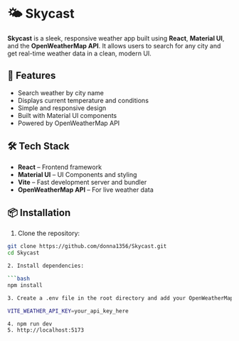 # 🌤️ Skycast

**Skycast** is a sleek, responsive weather app built using **React**, **Material UI**, and the **OpenWeatherMap API**. It allows users to search for any city and get real-time weather data in a clean, modern UI.

## 🚀 Features

- Search weather by city name  
- Displays current temperature and conditions  
- Simple and responsive design  
- Built with Material UI components  
- Powered by OpenWeatherMap API  

## 🛠️ Tech Stack

- **React** – Frontend framework  
- **Material UI** – UI Components and styling  
- **Vite** – Fast development server and bundler  
- **OpenWeatherMap API** – For live weather data  

## 📦 Installation

1. Clone the repository:

```bash
git clone https://github.com/donna1356/Skycast.git
cd Skycast

2. Install dependencies:

```bash
npm install

3. Create a .env file in the root directory and add your OpenWeatherMap API key:

VITE_WEATHER_API_KEY=your_api_key_here

4. npm run dev
5. http://localhost:5173


